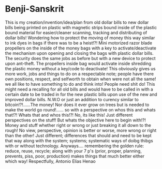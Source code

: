 # Benji-Sanskrit

This is my creation/invention/idea/plan from old dollar bills to new dollar bills being printed on plastic with magnetic strips bound inside of the plastic bound material for easier/cleaner scanning, tracking and distributing of dollar bills! Wondering how to protect the moving of money this way similar to ink dyes in bags if there was to be a heist!?! Mini motorized razor blade propellers on the inside of the money bags with a key to activate/deactivate the mechanism upon opening and closing the bags with plastic dollar bills. The security does the same jobs as before but with a new device to protect upon ant-theft. The propellers inside bag would activate inside shredding the plastic money without a key/code to deactivate! This obviously gives us more work, jobs and things to do on a respectable note; people have there own positions, respect, and selfworth to obtain when were not all the same! we all like to have something to do and think into! People need shit do! This might need a recalling for all old bills and would have to be called in with a certain date to be traded in for the new plastic bills upon use of the new and improved dollar bills. N.W.O or just an addition to curency similar to bitcoin!?!......The money! Nor does it ever grow on trees but is needed to make the world go round!...... so with a perspective on whos this and whats that!?! Whats that and whos this!?! No, its like this! Just different perspectives on the stuff! But whats the objective here to begin with!?! Money and stuff whether right or wrong or just breaking it all down to the rough! No view, perspective, opinion is better or worse, more wrong or right than the other! Just different; differences that should and need to be kept that way along with the system; systems; systematic ways of doibg thibgs with or without technology. Anyways.... remembering the golden rule: reduce, reuse, recycle; along with your 7 p's (prior, proper, planning, prevents, piss, poor, production) makes things that much better either which way! Respectfully, Antonio Elias Henao
